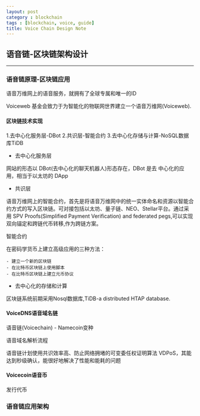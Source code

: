 ```yaml
---
layout: post
category : blockchain
tags : [blockchain, voice, guide]
title: Voice Chain Design Note
---
```


## 语音链-区块链架构设计
---------------------------------------------------------------

### 语音链原理-区块链应用

语音万维网上的语音服务，就拥有了全球专属和唯一的ID

Voiceweb 基金会致力于为智能化的物联网世界建立一个语音万维网(Voiceweb).

#### 区块链技术实现 

1.去中心化服务层-DBot
2.共识层-智能合约
3.去中心化存储与计算-NoSQL数据库TiDB

* 去中心化服务层

网站的形态以 DBot(去中心化的聊天机器人)形态存在，DBot 是去 中心化的应用，相当于以太坊的 DApp

* 共识层

语音万维网上的智能合约，首先是将语音万维网中的统一实体命名和资源以智能合约方式的写入区块链。可对接包括以太坊、量子链、NEO、Stellar平台。通过采用 SPV Proofs(Simplified Payment Verification) and federated pegs,可以实现双向锚定和跨链代币转移,作为跨链方案。


智能合约

在密码学货币上建立高级应用的三种方法：

	- 建立一个新的区块链
	- 在比特币区块链上使用脚本
	- 在比特币区块链上建立元币协议

* 去中心化的存储和计算

区块链系统前期采用Nosql数据库,TiDB-a distributed HTAP database.

#### VoiceDNS语音域名链

语音链(Voicechain) - Namecoin变种

语音域名解析流程

语音链计划使用共识效率高、防止网络拥堵的可变委任权证明算法 VDPoS，其能达到秒级确认，能很好地解决了性能和能耗的问题

#### Voicecoin语音币

发行代币

### 语音链应用架构



